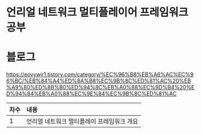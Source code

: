 # 언리얼 네트워크 멀티플레이어 프레임워크 공부

# 블로그
https://eovywjr1.tistory.com/category/%EC%96%B8%EB%A6%AC%EC%96%BC/%EB%84%A4%ED%8A%B8%EC%9B%8C%ED%81%AC%20%EB%A9%80%ED%8B%B0%ED%94%8C%EB%A0%88%EC%9D%B4%20%ED%94%84%EB%A0%88%EC%9E%84%EC%9B%8C%ED%81%AC

| 차수 | 내용 |
|:-------------|:-------------|
| 1 | 언리얼 네트워크 멀티플레이 프레임워크 개요 |
